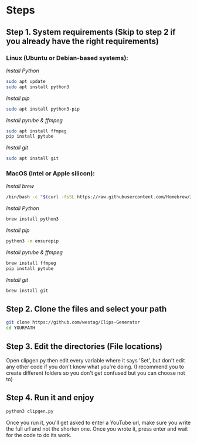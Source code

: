 
# **Steps**
## **Step 1. System requirements (Skip to step 2 if you already have the right requirements)**

### Linux (Ubuntu or Debian-based systems): 

*Install Python*
```bash
sudo apt update
sudo apt install python3
```
*Install pip*
```bash
sudo apt install python3-pip
```
*Install pytube & ffmpeg*
```bash
sudo apt install ffmpeg
pip install pytube
```
*Install git*
```bash
sudo apt install git
```

### MacOS (Intel or Apple silicon):

*Install brew*
```bash
/bin/bash -c "$(curl -fsSL https://raw.githubusercontent.com/Homebrew/install/HEAD/install.sh)"
```
*Install Python*
```bash
brew install python3
```
*Install pip*
```bash
python3 -m ensurepip
```
*Install pytube & ffmpeg*
```bash
brew install ffmpeg
pip install pytube
```
*Install git*
```bash
brew install git
```

## **Step 2. Clone the files and select your path**
```bash
git clone https://github.com/westag/Clips-Generator
cd YOURPATH
```

## **Step 3. Edit the directories (File locations)**

Open clipgen.py then edit every variable where it says 'Set', but don't edit any other code if you don't know what you're doing. (I recommend you to create different folders so you don't get confused but you can choose not to)

## **Step 4. Run it and enjoy**
```bash
python3 clipgen.py
```
Once you run it, you'll get asked to enter a YouTube url, make sure you write the full url and not the shorten one. Once you wrote it, press enter and wait for the code to do its work.
